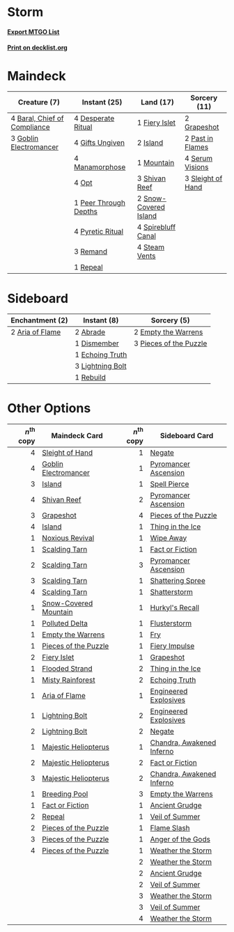 # Storm

#### [Export MTGO List](../collection/Storm/Storm.txt)
#### [Print on decklist.org](http://decklist.org/?deckmain=4%09Baral,%20Chief%20of%20Compliance%0A4%09Desperate%20Ritual%0A1%09Fiery%20Islet%0A4%09Gifts%20Ungiven%0A3%09Goblin%20Electromancer%0A2%09Grapeshot%0A2%09Island%0A4%09Manamorphose%0A1%09Mountain%0A4%09Opt%0A2%09Past%20in%20Flames%0A1%09Peer%20Through%20Depths%0A4%09Pyretic%20Ritual%0A3%09Remand%0A1%09Repeal%0A4%09Serum%20Visions%0A3%09Shivan%20Reef%0A3%09Sleight%20of%20Hand%0A2%09Snow-Covered%20Island%0A4%09Spirebluff%20Canal%0A4%09Steam%20Vents&deckside=2%09Abrade%0A2%09Aria%20of%20Flame%0A1%09Dismember%0A1%09Echoing%20Truth%0A2%09Empty%20the%20Warrens%0A3%09Lightning%20Bolt%0A3%09Pieces%20of%20the%20Puzzle%0A1%09Rebuild)
# Maindeck

|                                             Creature (7)                                              |                                         Instant (25)                                          |                                           Land (17)                                            |                                       Sorcery (11)                                        |
|-------------------------------------------------------------------------------------------------------|-----------------------------------------------------------------------------------------------|------------------------------------------------------------------------------------------------|-------------------------------------------------------------------------------------------|
|4 [Baral, Chief of Compliance](http://gatherer.wizards.com/Pages/Card/Details.aspx?multiverseid=423695)|4 [Desperate Ritual](http://gatherer.wizards.com/Pages/Card/Details.aspx?multiverseid=80275)   |1 [Fiery Islet](http://gatherer.wizards.com/Pages/Card/Details.aspx?multiverseid=464187)        |2 [Grapeshot](http://gatherer.wizards.com/Pages/Card/Details.aspx?multiverseid=426588)     |
|3 [Goblin Electromancer](http://gatherer.wizards.com/Pages/Card/Details.aspx?multiverseid=405244)      |4 [Gifts Ungiven](http://gatherer.wizards.com/Pages/Card/Details.aspx?multiverseid=79090)      |2 [Island](http://gatherer.wizards.com/Pages/Card/Details.aspx?multiverseid=439857)             |2 [Past in Flames](http://gatherer.wizards.com/Pages/Card/Details.aspx?multiverseid=420748)|
|                                                                                                       |4 [Manamorphose](http://gatherer.wizards.com/Pages/Card/Details.aspx?multiverseid=370568)      |1 [Mountain](http://gatherer.wizards.com/Pages/Card/Details.aspx?multiverseid=439859)           |4 [Serum Visions](http://gatherer.wizards.com/Pages/Card/Details.aspx?multiverseid=50145)  |
|                                                                                                       |4 [Opt](http://gatherer.wizards.com/Pages/Card/Details.aspx?multiverseid=442948)               |3 [Shivan Reef](http://gatherer.wizards.com/Pages/Card/Details.aspx?multiverseid=129731)        |3 [Sleight of Hand](http://gatherer.wizards.com/Pages/Card/Details.aspx?multiverseid=25557)|
|                                                                                                       |1 [Peer Through Depths](http://gatherer.wizards.com/Pages/Card/Details.aspx?multiverseid=78690)|2 [Snow-Covered Island](http://gatherer.wizards.com/Pages/Card/Details.aspx?multiverseid=121130)|                                                                                           |
|                                                                                                       |4 [Pyretic Ritual](http://gatherer.wizards.com/Pages/Card/Details.aspx?multiverseid=205067)    |4 [Spirebluff Canal](http://gatherer.wizards.com/Pages/Card/Details.aspx?multiverseid=417822)   |                                                                                           |
|                                                                                                       |3 [Remand](http://gatherer.wizards.com/Pages/Card/Details.aspx?multiverseid=380255)            |4 [Steam Vents](http://gatherer.wizards.com/Pages/Card/Details.aspx?multiverseid=405109)        |                                                                                           |
|                                                                                                       |1 [Repeal](http://gatherer.wizards.com/Pages/Card/Details.aspx?multiverseid=405357)            |                                                                                                |                                                                                           |


# Sideboard

|                                     Enchantment (2)                                      |                                       Instant (8)                                        |                                           Sorcery (5)                                           |
|------------------------------------------------------------------------------------------|------------------------------------------------------------------------------------------|-------------------------------------------------------------------------------------------------|
|2 [Aria of Flame](http://gatherer.wizards.com/Pages/Card/Details.aspx?multiverseid=464067)|2 [Abrade](http://gatherer.wizards.com/Pages/Card/Details.aspx?multiverseid=430772)       |2 [Empty the Warrens](http://gatherer.wizards.com/Pages/Card/Details.aspx?multiverseid=426587)   |
|                                                                                          |1 [Dismember](http://gatherer.wizards.com/Pages/Card/Details.aspx?multiverseid=382182)    |3 [Pieces of the Puzzle](http://gatherer.wizards.com/Pages/Card/Details.aspx?multiverseid=409821)|
|                                                                                          |1 [Echoing Truth](http://gatherer.wizards.com/Pages/Card/Details.aspx?multiverseid=405212)|                                                                                                 |
|                                                                                          |3 [Lightning Bolt](http://gatherer.wizards.com/Pages/Card/Details.aspx?multiverseid=806)  |                                                                                                 |
|                                                                                          |1 [Rebuild](http://gatherer.wizards.com/Pages/Card/Details.aspx?multiverseid=464015)      |                                                                                                 |


# Other Options

|*n*<sup>th</sup> copy|                                         Maindeck Card                                          |*n*<sup>th</sup> copy|                                           Sideboard Card                                           |
|--------------------:|------------------------------------------------------------------------------------------------|--------------------:|----------------------------------------------------------------------------------------------------|
|                    4|[Sleight of Hand](http://gatherer.wizards.com/Pages/Card/Details.aspx?multiverseid=25557)       |                    1|[Negate](http://gatherer.wizards.com/Pages/Card/Details.aspx?multiverseid=423707)                   |
|                    4|[Goblin Electromancer](http://gatherer.wizards.com/Pages/Card/Details.aspx?multiverseid=405244) |                    1|[Pyromancer Ascension](http://gatherer.wizards.com/Pages/Card/Details.aspx?multiverseid=425933)     |
|                    3|[Island](http://gatherer.wizards.com/Pages/Card/Details.aspx?multiverseid=439857)               |                    1|[Spell Pierce](http://gatherer.wizards.com/Pages/Card/Details.aspx?multiverseid=425876)             |
|                    4|[Shivan Reef](http://gatherer.wizards.com/Pages/Card/Details.aspx?multiverseid=129731)          |                    2|[Pyromancer Ascension](http://gatherer.wizards.com/Pages/Card/Details.aspx?multiverseid=425933)     |
|                    3|[Grapeshot](http://gatherer.wizards.com/Pages/Card/Details.aspx?multiverseid=426588)            |                    4|[Pieces of the Puzzle](http://gatherer.wizards.com/Pages/Card/Details.aspx?multiverseid=409821)     |
|                    4|[Island](http://gatherer.wizards.com/Pages/Card/Details.aspx?multiverseid=439857)               |                    1|[Thing in the Ice](http://gatherer.wizards.com/Pages/Card/Details.aspx?multiverseid=409836)         |
|                    1|[Noxious Revival](http://gatherer.wizards.com/Pages/Card/Details.aspx?multiverseid=230067)      |                    1|[Wipe Away](http://gatherer.wizards.com/Pages/Card/Details.aspx?multiverseid=118911)                |
|                    1|[Scalding Tarn](http://gatherer.wizards.com/Pages/Card/Details.aspx?multiverseid=405107)        |                    1|[Fact or Fiction](http://gatherer.wizards.com/Pages/Card/Details.aspx?multiverseid=405223)          |
|                    2|[Scalding Tarn](http://gatherer.wizards.com/Pages/Card/Details.aspx?multiverseid=405107)        |                    3|[Pyromancer Ascension](http://gatherer.wizards.com/Pages/Card/Details.aspx?multiverseid=425933)     |
|                    3|[Scalding Tarn](http://gatherer.wizards.com/Pages/Card/Details.aspx?multiverseid=405107)        |                    1|[Shattering Spree](http://gatherer.wizards.com/Pages/Card/Details.aspx?multiverseid=456224)         |
|                    4|[Scalding Tarn](http://gatherer.wizards.com/Pages/Card/Details.aspx?multiverseid=405107)        |                    1|[Shatterstorm](http://gatherer.wizards.com/Pages/Card/Details.aspx?multiverseid=130370)             |
|                    1|[Snow-Covered Mountain](http://gatherer.wizards.com/Pages/Card/Details.aspx?multiverseid=121233)|                    1|[Hurkyl's Recall](http://gatherer.wizards.com/Pages/Card/Details.aspx?multiverseid=135260)          |
|                    1|[Polluted Delta](http://gatherer.wizards.com/Pages/Card/Details.aspx?multiverseid=405104)       |                    1|[Flusterstorm](http://gatherer.wizards.com/Pages/Card/Details.aspx?multiverseid=228255)             |
|                    1|[Empty the Warrens](http://gatherer.wizards.com/Pages/Card/Details.aspx?multiverseid=426587)    |                    1|[Fry](http://gatherer.wizards.com/Pages/Card/Details.aspx?multiverseid=466894)                      |
|                    1|[Pieces of the Puzzle](http://gatherer.wizards.com/Pages/Card/Details.aspx?multiverseid=409821) |                    1|[Fiery Impulse](http://gatherer.wizards.com/Pages/Card/Details.aspx?multiverseid=398516)            |
|                    2|[Fiery Islet](http://gatherer.wizards.com/Pages/Card/Details.aspx?multiverseid=464187)          |                    1|[Grapeshot](http://gatherer.wizards.com/Pages/Card/Details.aspx?multiverseid=426588)                |
|                    1|[Flooded Strand](http://gatherer.wizards.com/Pages/Card/Details.aspx?multiverseid=405098)       |                    2|[Thing in the Ice](http://gatherer.wizards.com/Pages/Card/Details.aspx?multiverseid=409836)         |
|                    1|[Misty Rainforest](http://gatherer.wizards.com/Pages/Card/Details.aspx?multiverseid=405102)     |                    2|[Echoing Truth](http://gatherer.wizards.com/Pages/Card/Details.aspx?multiverseid=405212)            |
|                    1|[Aria of Flame](http://gatherer.wizards.com/Pages/Card/Details.aspx?multiverseid=464067)        |                    1|[Engineered Explosives](http://gatherer.wizards.com/Pages/Card/Details.aspx?multiverseid=50139)     |
|                    1|[Lightning Bolt](http://gatherer.wizards.com/Pages/Card/Details.aspx?multiverseid=806)          |                    2|[Engineered Explosives](http://gatherer.wizards.com/Pages/Card/Details.aspx?multiverseid=50139)     |
|                    2|[Lightning Bolt](http://gatherer.wizards.com/Pages/Card/Details.aspx?multiverseid=806)          |                    2|[Negate](http://gatherer.wizards.com/Pages/Card/Details.aspx?multiverseid=423707)                   |
|                    1|[Majestic Heliopterus](http://gatherer.wizards.com/Pages/Card/Details.aspx?multiverseid=439670) |                    1|[Chandra, Awakened Inferno](http://gatherer.wizards.com/Pages/Card/Details.aspx?multiverseid=466881)|
|                    2|[Majestic Heliopterus](http://gatherer.wizards.com/Pages/Card/Details.aspx?multiverseid=439670) |                    2|[Fact or Fiction](http://gatherer.wizards.com/Pages/Card/Details.aspx?multiverseid=405223)          |
|                    3|[Majestic Heliopterus](http://gatherer.wizards.com/Pages/Card/Details.aspx?multiverseid=439670) |                    2|[Chandra, Awakened Inferno](http://gatherer.wizards.com/Pages/Card/Details.aspx?multiverseid=466881)|
|                    1|[Breeding Pool](http://gatherer.wizards.com/Pages/Card/Details.aspx?multiverseid=97088)         |                    3|[Empty the Warrens](http://gatherer.wizards.com/Pages/Card/Details.aspx?multiverseid=426587)        |
|                    1|[Fact or Fiction](http://gatherer.wizards.com/Pages/Card/Details.aspx?multiverseid=405223)      |                    1|[Ancient Grudge](http://gatherer.wizards.com/Pages/Card/Details.aspx?multiverseid=235600)           |
|                    2|[Repeal](http://gatherer.wizards.com/Pages/Card/Details.aspx?multiverseid=405357)               |                    1|[Veil of Summer](http://gatherer.wizards.com/Pages/Card/Details.aspx?multiverseid=466952)           |
|                    2|[Pieces of the Puzzle](http://gatherer.wizards.com/Pages/Card/Details.aspx?multiverseid=409821) |                    1|[Flame Slash](http://gatherer.wizards.com/Pages/Card/Details.aspx?multiverseid=416914)              |
|                    3|[Pieces of the Puzzle](http://gatherer.wizards.com/Pages/Card/Details.aspx?multiverseid=409821) |                    1|[Anger of the Gods](http://gatherer.wizards.com/Pages/Card/Details.aspx?multiverseid=438682)        |
|                    4|[Pieces of the Puzzle](http://gatherer.wizards.com/Pages/Card/Details.aspx?multiverseid=409821) |                    1|[Weather the Storm](http://gatherer.wizards.com/Pages/Card/Details.aspx?multiverseid=464140)        |
|                     |                                                                                                |                    2|[Weather the Storm](http://gatherer.wizards.com/Pages/Card/Details.aspx?multiverseid=464140)        |
|                     |                                                                                                |                    2|[Ancient Grudge](http://gatherer.wizards.com/Pages/Card/Details.aspx?multiverseid=235600)           |
|                     |                                                                                                |                    2|[Veil of Summer](http://gatherer.wizards.com/Pages/Card/Details.aspx?multiverseid=466952)           |
|                     |                                                                                                |                    3|[Weather the Storm](http://gatherer.wizards.com/Pages/Card/Details.aspx?multiverseid=464140)        |
|                     |                                                                                                |                    3|[Veil of Summer](http://gatherer.wizards.com/Pages/Card/Details.aspx?multiverseid=466952)           |
|                     |                                                                                                |                    4|[Weather the Storm](http://gatherer.wizards.com/Pages/Card/Details.aspx?multiverseid=464140)        |

